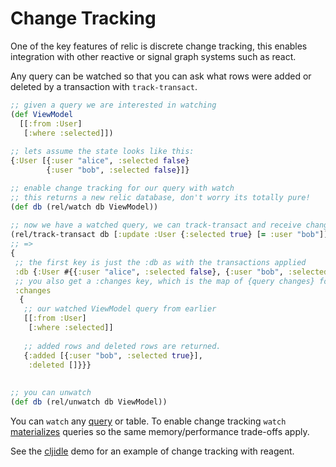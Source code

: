 # Change Tracking

One of the key features of relic is discrete change tracking, this enables integration with other reactive or signal graph
systems such as react.

Any query can be watched so that you can ask what rows were added or deleted by a transaction with `track-transact`.

```clojure 
;; given a query we are interested in watching
(def ViewModel 
  [[:from :User]
   [:where :selected]])
   
;; lets assume the state looks like this:
{:User [{:user "alice", :selected false}
        {:user "bob", :selected false}]}

;; enable change tracking for our query with watch
;; this returns a new relic database, don't worry its totally pure!
(def db (rel/watch db ViewModel))   
  
;; now we have a watched query, we can track-transact and receive changes to it.
(rel/track-transact db [:update :User {:selected true} [= :user "bob"]])
;; =>
{
 ;; the first key is just the :db as with the transactions applied
 :db {:User #{{:user "alice", :selected false}, {:user "bob", :selected true}}},
 ;; you also get a :changes key, which is the map of {query changes} for all watched queries
 :changes
  {
   ;; our watched ViewModel query from earlier
   [[:from :User]
    [:where :selected]] 
    
   ;; added rows and deleted rows are returned.
   {:added [{:user "bob", :selected true}],
    :deleted []}}}
    
    
;; you can unwatch
(def db (rel/unwatch db ViewModel))
```

You can `watch` any [query](query.md) or table.
To enable change tracking `watch` [materializes](materialization.md) queries so the same memory/performance trade-offs apply.

See the [cljidle](demos.md) demo for an example of change tracking with reagent.